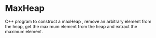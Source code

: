 # MaxHeap
C++ program to construct a maxHeap , remove an arbitrary element from the heap, get the maximum element from the heap and extract the maximum element.
